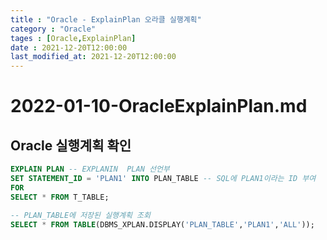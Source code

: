 ```yaml
---
title : "Oracle - ExplainPlan 오라클 실행계획"
category : "Oracle"
tages : [Oracle,ExplainPlan]
date : 2021-12-20T12:00:00
last_modified_at: 2021-12-20T12:00:00
---
```


# 2022-01-10-OracleExplainPlan.md

## Oracle 실행계획 확인

```sql
EXPLAIN PLAN -- EXPLANIN  PLAN 선언부
SET STATEMENT_ID = 'PLAN1' INTO PLAN_TABLE -- SQL에 PLAN1이라는 ID 부여
FOR
SELECT * FROM T_TABLE;

-- PLAN_TABLE에 저장된 실행계획 조회
SELECT * FROM TABLE(DBMS_XPLAN.DISPLAY('PLAN_TABLE','PLAN1','ALL'));
```